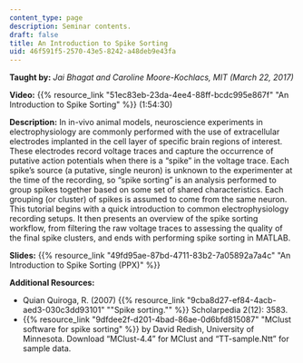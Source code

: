 ```yaml
---
content_type: page
description: Seminar contents.
draft: false
title: An Introduction to Spike Sorting
uid: 46f591f5-2570-43e5-8242-a48deb9e43fa
---
```

**Taught by:** *Jai Bhagat and Caroline Moore-Kochlacs, MIT (March 22, 2017)*

**Video:** {{% resource_link "51ec83eb-23da-4ee4-88ff-bcdc995e867f" "An Introduction to Spike Sorting" %}} (1:54:30)

**Description:** In in-vivo animal models, neuroscience experiments in electrophysiology are commonly performed with the use of extracellular electrodes implanted in the cell layer of specific brain regions of interest. These electrodes record voltage traces and capture the occurrence of putative action potentials when there is a “spike” in the voltage trace. Each spike’s source (a putative, single neuron) is unknown to the experimenter at the time of the recording, so “spike sorting” is an analysis performed to group spikes together based on some set of shared characteristics. Each grouping (or cluster) of spikes is assumed to come from the same neuron. This tutorial begins with a quick introduction to common electrophysiology recording setups. It then presents an overview of the spike sorting workflow, from filtering the raw voltage traces to assessing the quality of the final spike clusters, and ends with performing spike sorting in MATLAB.

**Slides:** {{% resource_link "49fd95ae-87bd-4711-83b2-7a05892a7a4c" "An Introduction to Spike Sorting (PPX)" %}}

**Additional Resources:**

- Quian Quiroga, R. (2007) {{% resource_link "9cba8d27-ef84-4acb-aed3-030c3dd93101" "\"Spike sorting.\"" %}} Scholarpedia 2(12): 3583.
- {{% resource_link "9dfdee2f-d201-4bad-86ae-0d6bfd815087" "MClust software for spike sorting" %}} by David Redish, University of Minnesota. Download “MClust-4.4” for MClust and “TT-sample.Ntt” for sample data.
